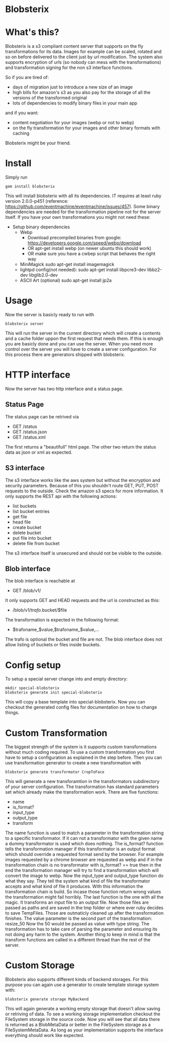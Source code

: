 # Blobsterix


# What's this?

Blobsterix is a s3 compliant content server that supports on the fly transformations for its data. 
Images for example can be scaled, rotated and so on before delivered to the client just by url modification. 
The system also supports encryption of urls (so nobody can mess with the transformations) and transformation signing for the non s3 interface functions. 

So if you are tired of:
 * days of migration just to introduce a new size of an image
 * high bills for amazon's s3 as you also pay for the storage of all the versions of the transformed original
 * lots of dependencies to modify binary files in your main app

and if you want:
 * content negotiation for your images (webp or not to webp)
 * on the fly transformation for your images and other binary formats with caching

Blobsterix might be your friend.

# Install

Simply run

    gem install blobsterix

This will install blobsterix with all its dependencies. IT requires at least ruby version 2.0.0-p451 (reference: https://github.com/eventmachine/eventmachine/issues/457).
Some binary dependencies are needed for the transformation pipeline not for the server itself. If you have your own transformations you might not need these:

* Setup binary dependencies
  * Webp
    - Download precompiled binaries from google: https://developers.google.com/speed/webp/download
    - OR apt-get install webp (on newer ubuntu this should work)
    - OR make sure you have a cwbep script that behaves the right way
  * MiniMagick
    sudo apt-get install imagemagick
  * lightpd config(not needed): 
    sudo apt-get install libpcre3-dev libbz2-dev libglib2.0-dev
  * ASCII Art (optional)
    sudo apt-get install jp2a

# Usage

Now the server is basicly ready to run with 

    blobsterix server

This will run the server in the current directory which will create a contents and a cache folder uppon the first request that needs them. If this is enough you are basicly done and you can use the server. When you need more control over the server you will have to create a server configuration. For this process there are generators shipped with blobsterix.

# HTTP interface

Now the server has two http interface and a status page.

## Status Page

The status page can be retrived via 

  * GET /status
  * GET /status.json
  * GET /status.xml

The first returns a "beautifull" html page. The other two return the status data as json or xml as expected.

## S3 interface

The s3 interface works like the aws system but without the encryption and security parameters. Because of this you shouldn't route GET, PUT, POST requests to the outside.
Check the amazon s3 specs for more information. It only supports the REST api with the following actions:

  * list buckets
  * list bucket entries
  * get file
  * head file
  * create bucket
  * delete bucket
  * put file into bucket
  * delete file from bucket

The s3 interface itself is unsecured and should not be visible to the outside.

## Blob interface

The blob interface is reachable at 

  * GET /blob/v1/

It only supports GET and HEAD requests and the url is constructed as this:

  * /blob/v1/$trafo.$bucket/$file

The transformation is expected in the following format:

  * $trafoname_$value,$trafoname_$value,...

The trafo is optional the bucket and file are not. The blob interface does not allow listing of buckets or files inside buckets.


# Config setup

To setup a special server change into and empty directory:

    mkdir special-blobsterix
    blobsterix generate init special-blobsterix

This will copy a base template into special-blobsterix. Now you can checkout the generated config files for documentation on how to change things.

# Custom Transformation

The biggest strength of the system is it supports custom transformations without much coding required. To use a custom transformation you first have to setup a configuration as explained in the step before. Then you can use transformation generator to create a new transformation with

    blobsterix generate transformator CropToFace

This will generate a new transforamtion in the transformators subdirectory of your server configuration. The transformation has standard parameters set which already make the transformation work. There are five functions:

  * name
  * is_format?
  * input_type
  * output_type
  * transform

The name function is used to match a parameter in the transformation string to a specific transformator. If it can not a transformator with the given name a dummy transformator is used which does nothing. The is_format? function tells the transformation manager if this transformator is an output format which should override a requested format send by the browser. For example images requested by a chrome browser are requested as webp and if in the transformation chain is no transformator with is_format? == true then in the end the transformation manager will try to find a transformation which will convert the image to webp. Now the input_type and output_type function do what they say. They tell the system what kind of file the transformator accepts and what kind of file it produces. With this information the transformation chain is build. So incase those function return wrong values the transformation might fail horribly. The last function is the one with all the magic. It transforms an input file to an output file. Now those files are passed as paths and are saved in the tmp folder or where ever ruby decides to save TempFiles. Those are outmaticly cleaned up after the transformation finishes. The value parameter is the second part of the transformation: resize_50
Now the 50 would be passed as value with type string. The transformation has to take care of parsing the parameter and ensuring its not doing any harm to the system. Another thing to keep in mind is that the transform functions are called in a different thread than the rest of the server.

# Custom Storage

Blobsterix also supports different kinds of backend storages. For this purpose you can again use a generator to create template storage system with:

    blobsterix generate storage MyBackend

This will again generate a working empty storage that doesn't allow saving or retriving of data. To see a working storage implementation checkout the FileSystem storage in the source code. Now you will see that all data there is returned as a BlobMetaData or better in the FileSystem storage as a FileSystemMetaData. As long as your implementation supports the interface everything should work like expected.